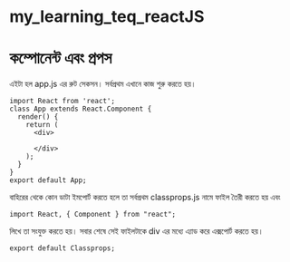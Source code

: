 # my_learning_teq_reactJS
#  কম্পোনেন্ট এবং প্রপস

এইটা হল ‍app.js এর রুট সেকসন। সর্বপ্রথম এখানে কাজ শুরু করতে হয়।
```
import React from 'react';
class App extends React.Component {
  render() {
    return (
      <div>
        
      </div>
    );
  }
}
export default App;
```
বাহিরের থেকে কোন ডাটা ইমপোর্ট করতে হলে তা সর্বপ্রথম classprops.js নামে ফাইল তৈরী করতে হয় এবং 
```
import React, { Component } from "react";
```
লিখে তা সংযুক্ত করতে হয়। সবার শেষে সেই ফাইলটাকে div এর মধ্যে  <Classprops/> এ্যাড করে এক্সপোর্ট করতে হয়।

```
export default Classprops;
```
